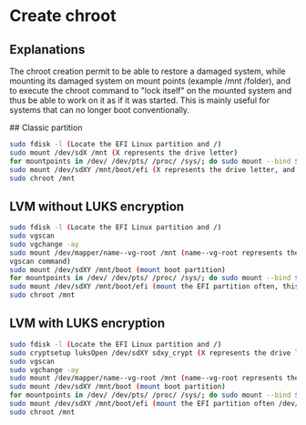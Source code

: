 # Create chroot

## Explanations
The chroot creation permit to be able to restore a damaged system, while mounting its damaged system on mount points (example /mnt /folder), and to execute the chroot command to "lock itself" on the mounted system and thus be able to work on it as if it was started.
This is mainly useful for systems that can no longer boot conventionally.

## Classic partition

```bash
sudo fdisk -l (Locate the EFI Linux partition and /)
sudo mount /dev/sdX /mnt (X represents the drive letter)
for mountpoints in /dev/ /dev/pts/ /proc/ /sys/; do sudo mount --bind $mountpoints /mnt/$mountpoints; done
sudo mount /dev/sdXY /mnt/boot/efi (X represents the drive letter, and the Y the EFI partition number, it should be the first)
sudo chroot /mnt
```

## LVM without LUKS encryption

```bash
sudo fdisk -l (Locate the EFI Linux partition and /)
sudo vgscan
sudo vgchange -ay
sudo mount /dev/mapper/name--vg-root /mnt (name--vg-root represents the name of the logical volume returned by the 
vgscan command)
sudo mount /dev/sdXY /mnt/boot (mount boot partition)
for mountpoints in /dev/ /dev/pts/ /proc/ /sys/; do sudo mount --bind $mountpoints /mnt/$mountpoints; done
sudo mount /dev/sdXY /mnt/boot/efi (mount the EFI partition often, this partition is often the first)
sudo chroot /mnt
```

## LVM with LUKS encryption
```bash
sudo fdisk -l (Locate the EFI Linux partition and /)
sudo cryptsetup luksOpen /dev/sdXY sdxy_crypt (X represents the drive letter, Y the partition / encrypted number)
sudo vgscan
sudo vgchange -ay
sudo mount /dev/mapper/name--vg-root /mnt (name--vg-root represents the name of the logical volume returned by the vgscan command)
sudo mount /dev/sdXY /mnt/boot (mount boot partition)
for mountpoints in /dev/ /dev/pts/ /proc/ /sys/; do sudo mount --bind $mountpoints /mnt/$mountpoints; done
sudo mount /dev/sdXY /mnt/boot/efi (mount the EFI partition often /dev/sdX1)
sudo chroot /mnt
```